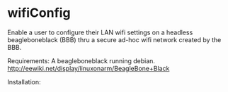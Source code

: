 wifiConfig
==========

Enable a user to configure their LAN wifi settings on a headless 
beagleboneblack (BBB) thru a secure ad-hoc wifi network created by the BBB.

Requirements:
A beagleboneblack running debian.
http://eewiki.net/display/linuxonarm/BeagleBone+Black

Installation:

